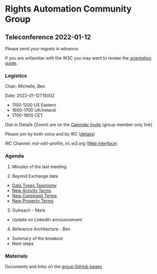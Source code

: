 # Rights Automation Community Group

## Teleconference 2022-01-12

Please send your regrets in advance.

If you are unfamiliar with the W3C you may want to review the [orientation guide](https://w3c.github.io/market-data-odrl-profile/orientation.html).

### Logistics

Chair: Michelle, Ben

Date: 2022-01-12T1500Z
*  1100-1200 US Eastern
*  1600-1700 UK/Ireland
*  1700-1800 CET

Dial-in Details (Zoom) are on the [Calendar Invite](http://www.w3.org/2020/04/md-odrl-profile.ics) (group member only link)

Please join by both voice and by IRC ([details](https://w3c.github.io/market-data-odrl-profile/orientation.html#irc))

IRC Channel: md-odrl-profile, irc.w3.org ([Web interface](http://irc.w3.org))


### Agenda

1. Minutes of the last meeting

2. Beyond Exchange data
- [Data Types Taxonomy](https://github.com/w3c/market-data-odrl-profile/blob/gh-pages/DataTypesTaxomony.md)
- [New Activity Terms](https://github.com/w3c/market-data-odrl-profile/blob/gh-pages/NewActivityTerms.md)
- [New Constraint Terms](https://github.com/w3c/market-data-odrl-profile/blob/gh-pages/NewConstraintTerms.md)
- [New Property Terms](https://github.com/w3c/market-data-odrl-profile/blob/gh-pages/NewConstraintTerms.md)

3. Outreach - Mark
- Update on LinkedIn announcement

4. Reference Architecture - Ben
- Summary of the breakout
- Next steps


### Materials

Documents and links on the [group GitHub pages](https://w3c.github.io/market-data-odrl-profile)